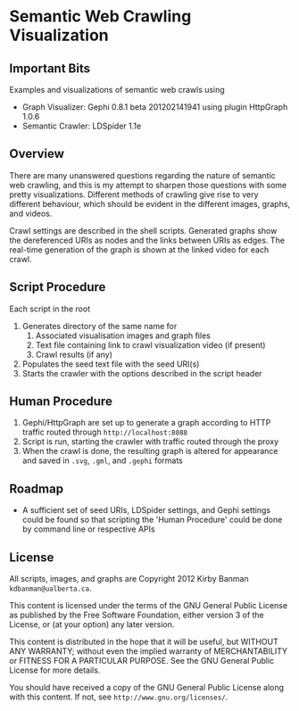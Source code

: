 Semantic Web Crawling Visualization
===================================


Important Bits
--------------

Examples and visualizations of semantic web crawls using
- Graph Visualizer: Gephi 0.8.1 beta 201202141941
                          using plugin HttpGraph 1.0.6
- Semantic Crawler: LDSpider 1.1e

Overview
--------

There are many unanswered questions regarding the nature of semantic web crawling, and this is my attempt to sharpen those questions with some pretty visualizations.  Different methods of crawling give rise to very different behaviour, which should be evident in the different images, graphs, and videos.

Crawl settings are described in the shell scripts.
Generated graphs show the dereferenced URIs as nodes and the links between URIs as edges.
The real-time generation of the graph is shown at the linked video for each crawl.

Script Procedure
----------------

Each script in the root
1. Generates directory of the same name for
    1. Associated visualisation images and graph files 
    2. Text file containing link to crawl visualization video (if present)
    3. Crawl results (if any)
2. Populates the seed text file with the seed URI(s)
3. Starts the crawler with the options described in the script header

Human Procedure
---------------

1. Gephi/HttpGraph are set up to generate a graph according to HTTP traffic routed through `http://localhost:8088`
2. Script is run, starting the crawler with traffic routed through the proxy
3. When the crawl is done, the resulting graph is altered for appearance and saved in `.svg`, `.gml`, and `.gephi` formats

Roadmap
-------

- A sufficient set of seed URIs, LDSpider settings, and Gephi settings could be found so that scripting the 'Human Procedure' could be done by command line or respective APIs

License
-------

All scripts, images, and graphs are Copyright 2012 Kirby Banman `kdbanman@ualberta.ca`.

This content is licensed under the terms of the GNU General Public License as published by the Free Software Foundation, either version 3 of the License, or (at your option) any later version.

This content is distributed in the hope that it will be useful, but WITHOUT ANY WARRANTY; without even the implied warranty of MERCHANTABILITY or FITNESS FOR A PARTICULAR PURPOSE. See the GNU General Public License for more details.

You should have received a copy of the GNU General Public License along with this content.  If not, see `http://www.gnu.org/licenses/`.
